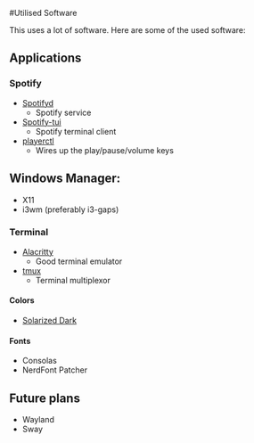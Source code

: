 #Utilised Software

This uses a lot of software. Here are some of the used software:



## Applications

### Spotify

- [Spotifyd](https://github.com/Spotifyd/spotifyd)
  - Spotify service
- [Spotify-tui](https://github.com/Rigellute/spotify-tui)
  - Spotify terminal client
- [playerctl](https://github.com/altdesktop/playerctl)
  - Wires up the play/pause/volume keys

## Windows Manager:

- X11
- i3wm (preferably i3-gaps)

### Terminal
  
- [Alacritty](https://github.com/alacritty/alacritty)
  - Good terminal emulator
- [tmux](https://github.com/tmux/tmux)
  - Terminal multiplexor

#### Colors

- [Solarized Dark](https://ethanschoonover.com/solarized/)

#### Fonts

- Consolas
- NerdFont Patcher




## Future plans

- Wayland
- Sway

